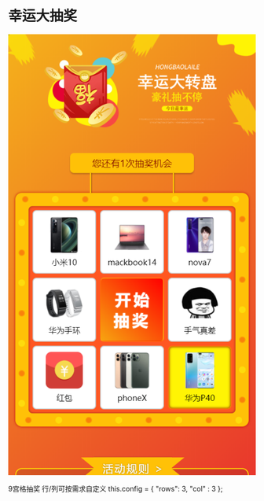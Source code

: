 # 幸运大抽奖
![Image text](https://github.com/Lsuihua/lottery/blob/master/imgs/lottery.png)

9宫格抽奖
行/列可按需求自定义
 this.config = {
    "rows": 3,
    "col" : 3
};
